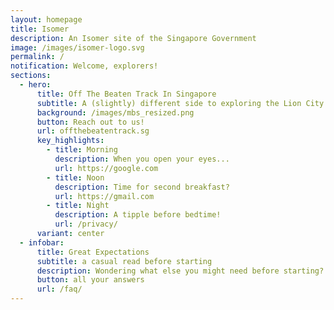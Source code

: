 ```yaml
---
layout: homepage
title: Isomer
description: An Isomer site of the Singapore Government
image: /images/isomer-logo.svg
permalink: /
notification: Welcome, explorers!
sections:
  - hero:
      title: Off The Beaten Track In Singapore
      subtitle: A (slightly) different side to exploring the Lion City
      background: /images/mbs_resized.png
      button: Reach out to us!
      url: offthebeatentrack.sg
      key_highlights:
        - title: Morning
          description: When you open your eyes...
          url: https://google.com
        - title: Noon
          description: Time for second breakfast?
          url: https://gmail.com
        - title: Night
          description: A tipple before bedtime!
          url: /privacy/
      variant: center
  - infobar:
      title: Great Expectations
      subtitle: a casual read before starting
      description: Wondering what else you might need before starting?
      button: all your answers
      url: /faq/
---
```

